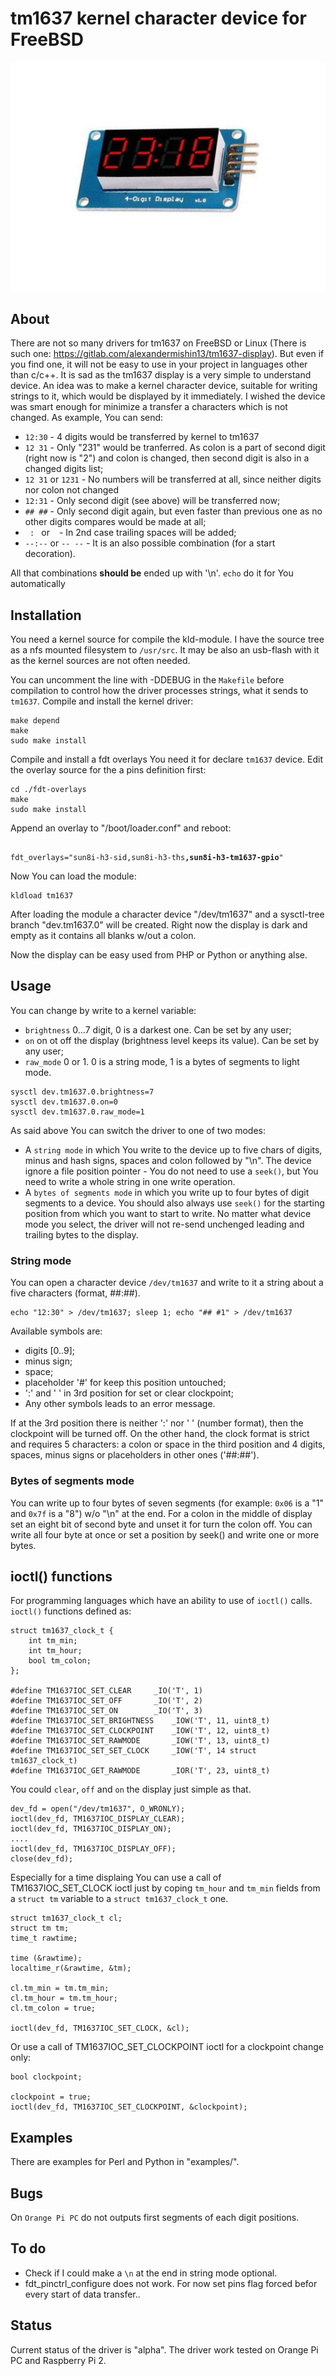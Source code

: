 # tm1637 kernel character device for FreeBSD

![TM1637](/tm1637.jpg?raw=true "TM1637 display")

## About

There are not so many drivers for tm1637 on FreeBSD or Linux
(There is such one: https://gitlab.com/alexandermishin13/tm1637-display).
But even if you find one, it will not be easy to use in your project in
languages other than c/c++. It is sad as the tm1637 display is a very
simple to understand device. An idea was to make a kernel character device,
suitable for writing strings to it, which would be displayed by it
immediately. I wished the device was smart enough for minimize a transfer
a characters which is not changed. As example, You can send:

* `12:30` - 4 digits would be transferred by kernel to tm1637
* `12 31` - Only "231" would be tranferred. As colon is a part of second
digit (right now is "2") and colon is changed, then second digit is also in
a changed digits list;
* `12 31` or `1231` - No numbers will be transferred at all, since neither
digits nor colon not changed
* `12:31` - Only second digit (see above) will be transferred now;
* `## ##` - Only second digit again, but even faster than previous one as no
other digits compares would be made at all;
* `  :  ` or ` ` - In 2nd case trailing spaces will be added;
* `--:--` or `-- --` - It is an also possible combination (for a start
decoration).

All that combinations **should be** ended up with '\n'.
`echo` do it for You automatically

## Installation

You need a kernel source for compile the kld-module. I have the source tree
as a nfs mounted filesystem to `/usr/src`. It may be also an usb-flash with
it as the kernel sources are not often needed.

You can uncomment the line with -DDEBUG in the `Makefile` before compilation
to control how the driver processes strings, what it sends to `tm1637`.
Compile and install the kernel driver:
```
make depend
make
sudo make install
```

Compile and install a fdt overlays You need it for declare `tm1637` device.
Edit the overlay source for the a pins definition first:
```
cd ./fdt-overlays
make
sudo make install
```

Append an overlay to "/boot/loader.conf" and reboot:
<pre><code>
fdt_overlays="sun8i-h3-sid,sun8i-h3-ths<b>,sun8i-h3-tm1637-gpio</b>"
</code></pre>

Now You can load the module:
```
kldload tm1637
```

After loading the module a character device "/dev/tm1637" and a sysctl-tree
branch "dev.tm1637.0" will be created. Right now the display is dark and
empty as it contains all blanks w/out a colon.

Now the display can be easy used from PHP or Python or anything alse.

## Usage

You can change by write to a kernel variable:
* `brightness` 0...7 digit, 0 is a darkest one. Can be set by any user;
* `on` on ot off the display (brightness level keeps its value). Can be set by
any user;
* `raw_mode` 0 or 1. 0 is a string mode, 1 is a bytes of segments to light mode.

```
sysctl dev.tm1637.0.brightness=7
sysctl dev.tm1637.0.on=0
sysctl dev.tm1637.0.raw_mode=1
```

As said above You can switch the driver to one of two modes:
* A `string mode` in which You write to the device up to five chars of digits,
minus and hash signs, spaces and colon followed by "\n". The device ignore
a file position pointer - You do not need to use a `seek()`, but You need to
write a whole string in one write operation.
* A `bytes of segments mode` in which you write up to four bytes of digit
segments to a device. You should also always use `seek()` for the starting
position from which you want to start to write.
No matter what device mode you select, the driver will not re-send unchenged
leading and trailing bytes to the display.

### String mode

You can open a character device `/dev/tm1637` and write to it a string about
a five characters (format, ##:##).
```
echo "12:30" > /dev/tm1637; sleep 1; echo "## #1" > /dev/tm1637
```
Available symbols are:
* digits [0..9];
* minus sign;
* space;
* placeholder '#' for keep this position untouched;
* ':' and ' ' in 3rd position for set or clear clockpoint;
* Any other symbols leads to an error message.

If at the 3rd position there is neither ':' nor ' ' (number format),
then the clockpoint will be turned off.
On the other hand, the clock format is strict and requires 5 characters:
a colon or space in the third position and 4 digits, spaces, minus signs
or placeholders in other ones ('##:##').

### Bytes of segments mode

You can write up to four bytes of seven segments (for example: `0x06` is a "1"
and `0x7f` is a "8") w/o "\n" at the end. For a colon in the middle of display
set an eight bit of second byte and unset it for turn the colon off. You can
write all four byte at once or set a position by seek() and write one or more
bytes.

## ioctl() functions

For programming languages which have an ability to use of `ioctl()` calls.
`ioctl()` functions defined as:
```
struct tm1637_clock_t {
    int tm_min;
    int tm_hour;
    bool tm_colon;
};

#define TM1637IOC_SET_CLEAR		_IO('T', 1)
#define TM1637IOC_SET_OFF		_IO('T', 2)
#define TM1637IOC_SET_ON		_IO('T', 3)
#define TM1637IOC_SET_BRIGHTNESS	_IOW('T', 11, uint8_t)
#define TM1637IOC_SET_CLOCKPOINT	_IOW('T', 12, uint8_t)
#define TM1637IOC_SET_RAWMODE		_IOW('T', 13, uint8_t)
#define TM1637IOC_SET_SET_CLOCK		_IOW('T', 14 struct tm1637_clock_t)
#define TM1637IOC_GET_RAWMODE		_IOR('T', 23, uint8_t)
```
You could `clear`, `off` and `on` the display just simple as that.
```
dev_fd = open("/dev/tm1637", O_WRONLY);
ioctl(dev_fd, TM1637IOC_DISPLAY_CLEAR);
ioctl(dev_fd, TM1637IOC_DISPLAY_ON);
....
ioctl(dev_fd, TM1637IOC_DISPLAY_OFF);
close(dev_fd);
```

Especially for a time displaing You can use a call of TM1637IOC_SET_CLOCK
ioctl just by coping `tm_hour` and `tm_min` fields from a `struct tm` variable
to a `struct tm1637_clock_t` one.
```
struct tm1637_clock_t cl;
struct tm tm;
time_t rawtime;

time (&rawtime);
localtime_r(&rawtime, &tm);

cl.tm_min = tm.tm_min;
cl.tm_hour = tm.tm_hour;
cl.tm_colon = true;

ioctl(dev_fd, TM1637IOC_SET_CLOCK, &cl);
```
Or use a call of TM1637IOC_SET_CLOCKPOINT ioctl for a clockpoint change only:
```
bool clockpoint;

clockpoint = true;
ioctl(dev_fd, TM1637IOC_SET_CLOCKPOINT, &clockpoint);
```

## Examples

There are examples for Perl and Python in "examples/".

## Bugs

On `Orange Pi PC` do not outputs first segments of each digit positions.

## To do

* Check if I could make a `\n` at the end in string mode optional.
* fdt_pinctrl_configure does not work. For now set pins flag forced
befor every start of data transfer..

## Status

Current status of the driver is "alpha".
The driver work tested on Orange Pi PC and Raspberry Pi 2.
